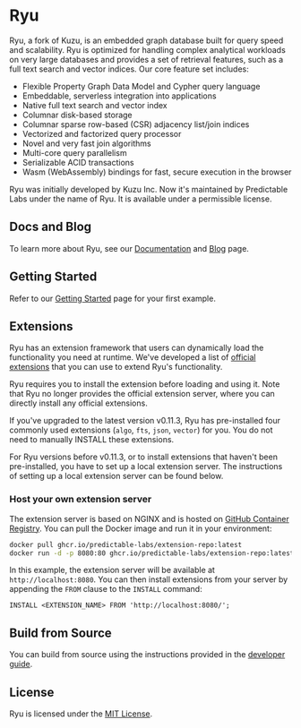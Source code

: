 # Ryu
Ryu, a fork of Kuzu, is an embedded graph database built for query speed and scalability. Ryu is optimized for handling complex analytical workloads 
on very large databases and provides a set of retrieval features, such as a full text search and vector indices. Our core feature set includes:

- Flexible Property Graph Data Model and Cypher query language
- Embeddable, serverless integration into applications
- Native full text search and vector index
- Columnar disk-based storage
- Columnar sparse row-based (CSR) adjacency list/join indices
- Vectorized and factorized query processor
- Novel and very fast join algorithms
- Multi-core query parallelism
- Serializable ACID transactions
- Wasm (WebAssembly) bindings for fast, secure execution in the browser

Ryu was initially developed by Kuzu Inc. Now it's maintained by Predictable Labs under the name of Ryu. It is available under a permissible license.

## Docs and Blog

To learn more about Ryu, see our [Documentation](https://ryugraph.io/docs) and [Blog](https://ryugraph.io/blog) page.

## Getting Started

Refer to our [Getting Started](https://ryugraph.io/docs/get-started/) page for your first example.

## Extensions
Ryu has an extension framework that users can dynamically load the functionality you need at runtime.
We've developed a list of [official extensions](https://ryugraph.io/docs/extensions/#available-extensions) that you can use to extend Ryu's functionality.

Ryu requires you to install the extension before loading and using it.
Note that Ryu no longer provides the official extension server, where you can directly install any official extensions.

If you've upgraded to the latest version v0.11.3, Ryu has pre-installed four commonly used extensions (`algo`, `fts`, `json`, `vector`) for you.
You do not need to manually INSTALL these extensions.

For Ryu versions before v0.11.3, or to install extensions that haven't been pre-installed, you have to set up a local extension server.
The instructions of setting up a local extension server can be found below.

### Host your own extension server

The extension server is based on NGINX and is hosted on [GitHub Container Registry](https://ghcr.io/predictable-labs/extension-repo). You can pull the Docker image and run it in your environment:

```bash
docker pull ghcr.io/predictable-labs/extension-repo:latest
docker run -d -p 8080:80 ghcr.io/predictable-labs/extension-repo:latest
```

In this example, the extension server will be available at `http://localhost:8080`. You can then install extensions from your server by appending the `FROM` clause to the `INSTALL` command:

```cypher
INSTALL <EXTENSION_NAME> FROM 'http://localhost:8080/';
```

## Build from Source

You can build from source using the instructions provided in the [developer guide](https://ryugraph.io/docs/developer-guide).

## License
Ryu is licensed under the [MIT License](LICENSE).
